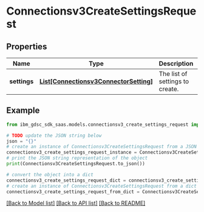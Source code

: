 # Connectionsv3CreateSettingsRequest


## Properties

Name | Type | Description | Notes
------------ | ------------- | ------------- | -------------
**settings** | [**List[Connectionsv3ConnectorSetting]**](Connectionsv3ConnectorSetting.md) | The list of settings to create. | [optional] 

## Example

```python
from ibm_gdsc_sdk_saas.models.connectionsv3_create_settings_request import Connectionsv3CreateSettingsRequest

# TODO update the JSON string below
json = "{}"
# create an instance of Connectionsv3CreateSettingsRequest from a JSON string
connectionsv3_create_settings_request_instance = Connectionsv3CreateSettingsRequest.from_json(json)
# print the JSON string representation of the object
print(Connectionsv3CreateSettingsRequest.to_json())

# convert the object into a dict
connectionsv3_create_settings_request_dict = connectionsv3_create_settings_request_instance.to_dict()
# create an instance of Connectionsv3CreateSettingsRequest from a dict
connectionsv3_create_settings_request_from_dict = Connectionsv3CreateSettingsRequest.from_dict(connectionsv3_create_settings_request_dict)
```
[[Back to Model list]](../README.md#documentation-for-models) [[Back to API list]](../README.md#documentation-for-api-endpoints) [[Back to README]](../README.md)


